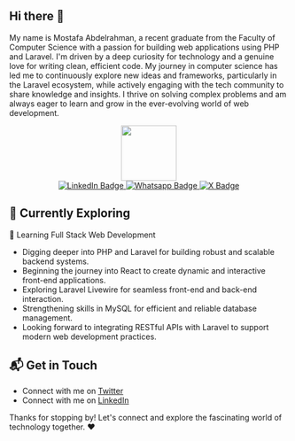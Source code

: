 ## Hi there 👋

My name is Mostafa Abdelrahman, a recent graduate from the Faculty of Computer Science with a passion for building web applications using PHP and Laravel. I'm driven by a deep curiosity for technology and a genuine love for writing clean, efficient code. My journey in computer science has led me to continuously explore new ideas and frameworks, particularly in the Laravel ecosystem, while actively engaging with the tech community to share knowledge and insights. I thrive on solving complex problems and am always eager to learn and grow in the ever-evolving world of web development.


  <div id="header" align="center">
    <img src="https://i.giphy.com/media/v1.Y2lkPTc5MGI3NjExMW05YnVmYWx4c3YxMm1uNzYzaHZzbW81OWV1bm83bG40bWJycnc2MiZlcD12MV9pbnRlcm5hbF9naWZfYnlfaWQmY3Q9cw/tYyTAZ34dcJaDJ24GR/giphy.gif" width="100"/>
    <div id="badges">
      <a href="https://www.linkedin.com/in/mustafa-abdelrahman928/">
        <img src="https://img.shields.io/badge/LinkedIn-blue?style=for-the-badge&logo=linkedin&logoColor=white" alt="LinkedIn Badge" />
      </a>
      <a href="https://wa.me/201026026108">
        <img src="https://img.shields.io/badge/Whatsapp-green?style=for-the-badge&logo=whatsapp&logoColor=white" alt="Whatsapp Badge"/>
      </a>
      <a href="https://x.com/mostafa1_Ali">
        <img src="https://img.shields.io/badge/X-black?style=for-the-badge&logo=x&logoColor=white" alt="X Badge"/>
      </a>
    </div>
  </div>
  
## 🌱 Currently Exploring

</p>🚀 Learning Full Stack Web Development</p>
<ul>
  <li>Digging deeper into PHP and Laravel for building robust and scalable backend systems.</li>
  <li>Beginning the journey into React to create dynamic and interactive front-end applications.</li>
  <li>Exploring Laravel Livewire for seamless front-end and back-end interaction.</li>
  <li>Strengthening skills in MySQL for efficient and reliable database management.</li>
  <li>Looking forward to integrating RESTful APIs with Laravel to support modern web development practices.</li>
</ul>

      
## 📬 Get in Touch

- Connect with me on [Twitter](https://x.com/mostafa1_Ali)
- Connect with me on [LinkedIn](https://www.linkedin.com/in/mustafa-abdelrahman928/)

Thanks for stopping by! Let's connect and explore the fascinating world of technology together. ❤️



<!--

Here are some ideas to get you started:

- 🔭 I’m currently working on ...
- 🌱 I’m currently learning ...
- 👯 I’m looking to collaborate on ...
- 🤔 I’m looking for help with ...
- 💬 Ask me about ...
- 📫 How to reach me: ...
- 😄 Pronouns: ...
- ⚡ Fun fact: ...
-->
